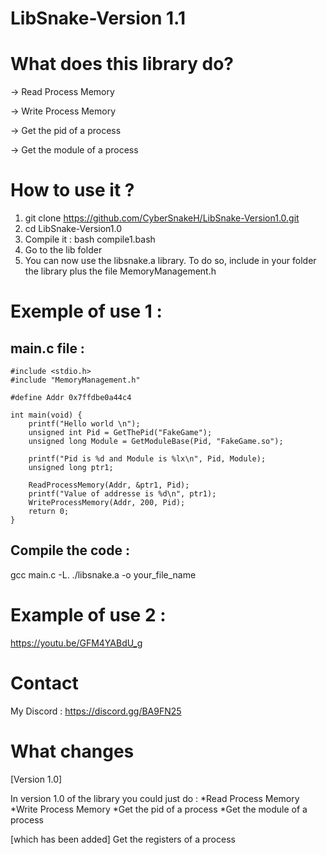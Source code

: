 # LibSnake-Version 1.1

# What does this library do?

-> Read Process Memory

-> Write Process Memory

-> Get the pid of a process 

-> Get the module of a process 

# How to use it ?

1) git clone https://github.com/CyberSnakeH/LibSnake-Version1.0.git
2) cd LibSnake-Version1.0
3) Compile it : bash compile1.bash
4) Go to the lib folder
5) You can now use the libsnake.a library. To do so, include in your folder the library plus the file MemoryManagement.h

# Exemple of use 1 :

## main.c file :
```
#include <stdio.h>
#include "MemoryManagement.h"

#define Addr 0x7ffdbe0a44c4

int main(void) {
	printf("Hello world \n");
	unsigned int Pid = GetThePid("FakeGame");
	unsigned long Module = GetModuleBase(Pid, "FakeGame.so");

	printf("Pid is %d and Module is %lx\n", Pid, Module);
	unsigned long ptr1;
	
	ReadProcessMemory(Addr, &ptr1, Pid);
	printf("Value of addresse is %d\n", ptr1);
	WriteProcessMemory(Addr, 200, Pid);
	return 0;
}

```

## Compile the code :
gcc main.c -L. ./libsnake.a -o your_file_name

# Example of use 2 :

https://youtu.be/GFM4YABdU_g

# Contact 

My Discord : https://discord.gg/BA9FN25

# What changes
[Version 1.0]

In version 1.0 of the library you could just do :
*Read Process Memory
*Write Process Memory
*Get the pid of a process 
*Get the module of a process

[which has been added]
Get the registers of a process
